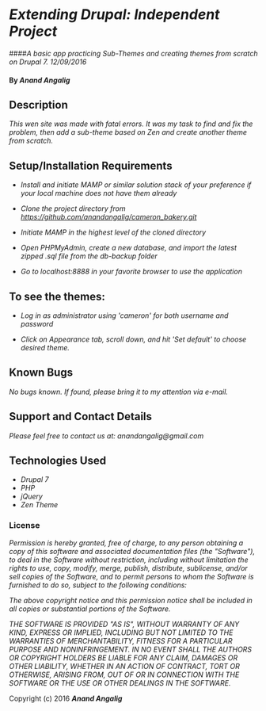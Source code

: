 # _Extending Drupal: Independent Project_

####_A basic app practicing Sub-Themes and creating themes from scratch on Drupal 7. 12/09/2016_

#### By _**Anand Angalig**_


## Description

_This wen site was made with fatal errors. It was my task to find and fix the problem, then add a sub-theme based on Zen and create another theme from scratch._


## Setup/Installation Requirements
  * _Install and initiate MAMP or similar solution stack of your preference if your local machine does not have them already_

  * _Clone the project directory from https://github.com/anandangalig/cameron_bakery.git_

  * _Initiate MAMP in the highest level of the cloned directory_

  * _Open PHPMyAdmin, create a new database, and import the latest zipped .sql file from the db-backup folder_

  * _Go to localhost:8888 in your favorite browser to use the application_


## To see the themes:
* _Log in as administrator using 'cameron' for both username and password_

* _Click on Appearance tab, scroll down, and hit 'Set default' to choose desired theme._


## Known Bugs
_No bugs known. If found, please bring it to my attention via e-mail._


## Support and Contact Details
_Please feel free to contact us at:_
    _anandangalig@gmail.com_

## Technologies Used

* _Drupal 7_
* _PHP_
* _jQuery_
* _Zen Theme_

### License
_Permission is hereby granted, free of charge, to any person obtaining a copy of this software and associated documentation files (the "Software"), to deal in the Software without restriction, including without limitation the rights to use, copy, modify, merge, publish, distribute, sublicense, and/or sell copies of the Software, and to permit persons to whom the Software is furnished to do so, subject to the following conditions:_

_The above copyright notice and this permission notice shall be included in all copies or substantial portions of the Software._

_THE SOFTWARE IS PROVIDED "AS IS", WITHOUT WARRANTY OF ANY KIND, EXPRESS OR IMPLIED, INCLUDING BUT NOT LIMITED TO THE WARRANTIES OF MERCHANTABILITY, FITNESS FOR A PARTICULAR PURPOSE AND NONINFRINGEMENT. IN NO EVENT SHALL THE AUTHORS OR COPYRIGHT HOLDERS BE LIABLE FOR ANY CLAIM, DAMAGES OR OTHER LIABILITY, WHETHER IN AN ACTION OF CONTRACT, TORT OR OTHERWISE, ARISING FROM, OUT OF OR IN CONNECTION WITH THE SOFTWARE OR THE USE OR OTHER DEALINGS IN THE SOFTWARE._

Copyright (c) 2016 **_Anand Angalig_**

